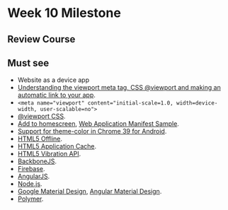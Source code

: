 Week 10 Milestone
==========

## Review Course

## Must see

* Website as a device app
 * [Understanding the viewport meta tag, CSS @viewport and making an automatic link to your app](http://benfrain.com/understanding-the-viewport-meta-tag-and-css-viewport/).
 * `<meta name="viewport" content="initial-scale=1.0, width=device-width, user-scalable=no">`
 * [@viewport CSS](https://developer.mozilla.org/es/docs/Web/CSS/@viewport).
 * [Add to homescreen](https://developer.chrome.com/multidevice/android/installtohomescreen), [Web Application Manifest Sample](https://github.com/GoogleChrome/samples/tree/gh-pages/web-application-manifest).
 * [Support for theme-color in Chrome 39 for Android](http://updates.html5rocks.com/2014/11/Support-for-theme-color-in-Chrome-39-for-Android).
* [HTML5 Offline](http://www.html5rocks.com/en/features/offline).
 * [HTML5 Application Cache](http://www.html5rocks.com/es/tutorials/appcache/beginner/).
* [HTML5 Vibration API](http://www.sitepoint.com/use-html5-vibration-api/).
* [BackboneJS](http://backbonejs.org/).
* [Firebase](https://www.firebase.com/).
* [AngularJS](https://angularjs.org/).
* [Node.js](http://nodejs.org/).
* [Google Material Design](http://www.google.com/design/), [Angular Material Design](https://material.angularjs.org/#/).
* [Polymer](https://www.polymer-project.org/).